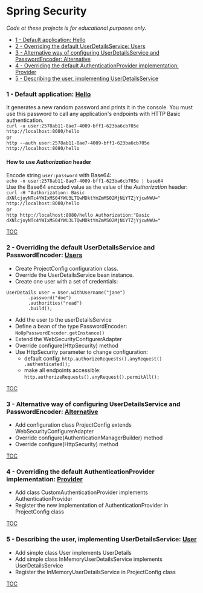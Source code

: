 # Spring Security

_Code ot these projects is for educational purposes only._

* [1 - Default application: Hello](#1---default-application-hello)
* [2 - Overriding the default UserDetailsService: Users](#2---overriding-the-default-userdetailsservice-users)
* [3 - Alternative way of configuring UserDetailsService and PasswordEncoder: Alternative](#3---alternative-way-of-configuring-userdetailsservice-and-passwordencoder-alternative)
* [4 - Overriding the default AuthenticationProvider implementation: Provider](#4---overriding-the-default-authenticationprovider-implementation-provider)
* [5 - Describing the user, implementing UserDetailsService](#5---describing-the-user-implementing-userdetailsservice-user)

### 1 - Default application: [Hello](ssia0201hello)
It generates a new random password and prints it in the console. 
You must use this password to call any application's endpoints with HTTP Basic authentication.  
`curl -u user:2578ab11-8ae7-4009-bff1-623ba6cb705e http://localhost:8080/hello`  
or  
`http --auth user:2578ab11-8ae7-4009-bff1-623ba6cb705e http://localhost:8080/hello`
#### How to use _Authorization_ header
Encode string `user:password` with Base64:  
`echo -n user:2578ab11-8ae7-4009-bff1-623ba6cb705e | base64`  
Use the Base64 encoded value as the value of the _Authorization_ header:  
`curl -H "Authorization: Basic dXNlcjoyNTc4YWIxMS04YWU3LTQwMDktYmZmMS02MjNiYTZjYjcwNWU=" http://localhost:8080/hello`  
or  
`http http://localhost:8080/hello Authorization:"Basic dXNlcjoyNTc4YWIxMS04YWU3LTQwMDktYmZmMS02MjNiYTZjYjcwNWU="`  

[TOC](#spring-security)

### 2 - Overriding the default UserDetailsService and PasswordEncoder: [Users](ssia0202users)
* Create ProjectConfig configuration class.  
* Override the UserDetailsService bean instance.
* Create one user with a set of credentials:
```
UserDetails user = User.withUsername("jane")
        .password("doe")
        .authorities("read")
        .build();
```
* Add the user to the userDetailsService
* Define a bean of the type PasswordEncoder: `NoOpPasswordEncoder.getInstance()`
* Extend the WebSecurityConfigurerAdapter
* Override configure(HttpSecurity) method
* Use HttpSecurity parameter to change configuration:
    * default config: `http.authorizeRequests().anyRequest() .authenticated();`
    * make all endpoints accessible: `http.authorizeRequests().anyRequest().permitAll();`

[TOC](#spring-security)

### 3 - Alternative way of configuring UserDetailsService and PasswordEncoder: [Alternative](ssia0203alternative)
* Add configuration class ProjectConfig extends WebSecurityConfigurerAdapter
* Override configure(AuthenticationManagerBuilder) method
* Override configure(HttpSecurity) method

[TOC](#spring-security)

### 4 - Overriding the default AuthenticationProvider implementation: [Provider](ssia0204provider)
* Add class CustomAuthenticationProvider implements AuthenticationProvider
* Register the new implementation of AuthenticationProvider in ProjectConfig class

[TOC](#spring-security)

### 5 - Describing the user, implementing UserDetailsService: [User](ssia0301user)
* Add simple class User implements UserDetails
* Add simple class InMemoryUserDetailsService implements UserDetailsService
* Register the InMemoryUserDetailsService in ProjectConfig class

[TOC](#spring-security)
